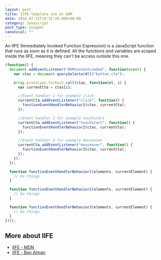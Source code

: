 ```yaml
---
layout: post
title: IIFE template use at DAM
date: 2018-07-21T19:32:19.000+00:00
category: Javascript
post_type: snippet
canonical: ""
---
```


An IIFE (Immediately Invoked Function Expression) is a JavaScript function that runs as soon as it is defined. All the functions and variables are scoped inside the IIFE, meaning they can't be access outside this one.

```js
(function() {
  document.addEventListener("DOMContentLoaded", function(event) {
    var ctas = document.querySelectorAll("button.cta");

    Array.prototype.forEach.call(ctas, function(el, i) {
      var currentCta = ctas[i];

      //Event handler 1 for exemple click
      currentCta.addEventListener("click", function() {
        functionEventHandlerBehavior1(ctas, currentCta);
      });

      //Event handler 2 for exemple touchstart
      currentCta.addEventListener("touchstart", function() {
        functionEventHandlerBehavior2(ctas, currentCta);
      });

      //Event handler 3 for exemple mouseover
      currentCta.addEventListener("mouseover", function() {
        functionEventHandlerBehavior3(ctas, currentCta);
      });
    });
  });

  function functionEventHandlerBehavior1(elements, currentElement) {
    // Do things
  }

  function functionEventHandlerBehavior2(elements, currentElement) {
    // Do things
  }

  function functionEventHandlerBehavior3(elements, currentElement) {
    // Do things
  }
})();
```

## More about IIFE

- [IIFE - MDN](https://developer.mozilla.org/en-US/docs/Glossary/IIFE)
- [IIFE - Ben Alman](http://benalman.com/news/2010/11/immediately-invoked-function-expression/)
